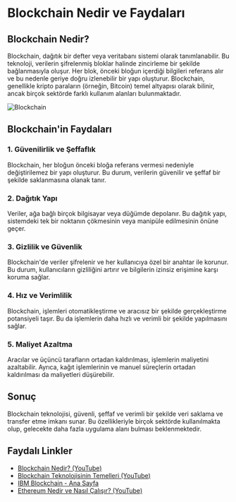 # Blockchain Nedir ve Faydaları

## Blockchain Nedir?

Blockchain, dağıtık bir defter veya veritabanı sistemi olarak tanımlanabilir. Bu teknoloji, verilerin şifrelenmiş bloklar halinde zincirleme bir şekilde bağlanmasıyla oluşur. Her blok, önceki bloğun içerdiği bilgileri referans alır ve bu nedenle geriye doğru izlenebilir bir yapı oluşturur. Blockchain, genellikle kripto paraların (örneğin, Bitcoin) temel altyapısı olarak bilinir, ancak birçok sektörde farklı kullanım alanları bulunmaktadır.

![Blockchain](https://m.foolcdn.com/media/dubs/images/how-blockchain-works-infographic.width-880.png)

## Blockchain'in Faydaları

### 1. **Güvenilirlik ve Şeffaflık**

Blockchain, her bloğun önceki bloğa referans vermesi nedeniyle değiştirilemez bir yapı oluşturur. Bu durum, verilerin güvenilir ve şeffaf bir şekilde saklanmasına olanak tanır.

### 2. **Dağıtık Yapı**

Veriler, ağa bağlı birçok bilgisayar veya düğümde depolanır. Bu dağıtık yapı, sistemdeki tek bir noktanın çökmesinin veya manipüle edilmesinin önüne geçer.

### 3. **Gizlilik ve Güvenlik**

Blockchain'de veriler şifrelenir ve her kullanıcıya özel bir anahtar ile korunur. Bu durum, kullanıcıların gizliliğini artırır ve bilgilerin izinsiz erişimine karşı koruma sağlar.

### 4. **Hız ve Verimlilik**

Blockchain, işlemleri otomatikleştirme ve aracısız bir şekilde gerçekleştirme potansiyeli taşır. Bu da işlemlerin daha hızlı ve verimli bir şekilde yapılmasını sağlar.

### 5. **Maliyet Azaltma**

Aracılar ve üçüncü tarafların ortadan kaldırılması, işlemlerin maliyetini azaltabilir. Ayrıca, kağıt işlemlerinin ve manuel süreçlerin ortadan kaldırılması da maliyetleri düşürebilir.

## Sonuç

Blockchain teknolojisi, güvenli, şeffaf ve verimli bir şekilde veri saklama ve transfer etme imkanı sunar. Bu özellikleriyle birçok sektörde kullanılmakta olup, gelecekte daha fazla uygulama alanı bulması beklenmektedir.

## Faydalı Linkler

- [Blockchain Nedir? (YouTube)](https://www.youtube.com/watch?v=yubzJw0uiE4)
- [Blockchain Teknolojisinin Temelleri (YouTube)](https://www.youtube.com/watch?v=SSo_EIwHSd4)
- [IBM Blockchain - Ana Sayfa](https://www.ibm.com/topics/blockchain)
- [Ethereum Nedir ve Nasıl Çalışır? (YouTube)](https://www.youtube.com/watch?v=IsXvoYeJxKA)

